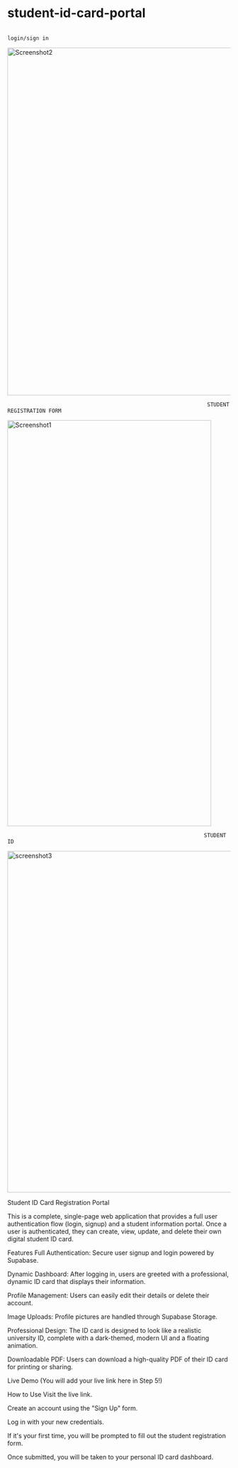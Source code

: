 # student-id-card-portal

                                                                  login/sign in

<img width="1332" height="783" alt="Screenshot2" src="https://github.com/user-attachments/assets/67b6493f-a49d-4862-b5ef-7964f369793b" />

                                                                   STUDENT REGISTRATION FORM 
 
<img width="460" height="914" alt="Screenshot1" src="https://github.com/user-attachments/assets/9b4e7c03-75ec-4d98-a875-a41559c06b74" />

                                                                  STUDENT ID
<img width="988" height="769" alt="screenshot3" src="https://github.com/user-attachments/assets/83ec5c4f-093b-4cac-9c78-503909b590da" />



Student ID Card Registration Portal

This is a complete, single-page web application that provides a full user authentication flow (login, signup) and a student information portal. Once a user is authenticated, they can create, view, update, and delete their own digital student ID card.

Features
Full Authentication: Secure user signup and login powered by Supabase.

Dynamic Dashboard: After logging in, users are greeted with a professional, dynamic ID card that displays their information.

Profile Management: Users can easily edit their details or delete their account.

Image Uploads: Profile pictures are handled through Supabase Storage.

Professional Design: The ID card is designed to look like a realistic university ID, complete with a dark-themed, modern UI and a floating animation.

Downloadable PDF: Users can download a high-quality PDF of their ID card for printing or sharing.

Live Demo
(You will add your live link here in Step 5!)

How to Use
Visit the live link.

Create an account using the "Sign Up" form.

Log in with your new credentials.

If it's your first time, you will be prompted to fill out the student registration form.

Once submitted, you will be taken to your personal ID card dashboard.
